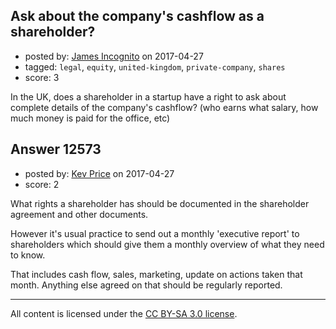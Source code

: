 ## Ask about the company's cashflow as a shareholder?

- posted by: [James Incognito](https://stackexchange.com/users/10783443/james-incognito) on 2017-04-27
- tagged: `legal`, `equity`, `united-kingdom`, `private-company`, `shares`
- score: 3

<p>In the UK, does a shareholder in a startup have a right to ask about complete details of the company's cashflow? (who earns what salary, how much money is paid for the office, etc)</p>



## Answer 12573

- posted by: [Kev Price](https://stackexchange.com/users/1109274/kev-price) on 2017-04-27
- score: 2

<p>What rights a shareholder has should be documented in the shareholder agreement and other documents.</p>

<p>However it's usual practice to send out a monthly 'executive report' to shareholders which should give them a monthly overview of what they need to know.</p>

<p>That includes cash flow, sales, marketing, update on actions taken that month. Anything else agreed on that should be regularly reported.</p>




---

All content is licensed under the [CC BY-SA 3.0 license](https://creativecommons.org/licenses/by-sa/3.0/).
